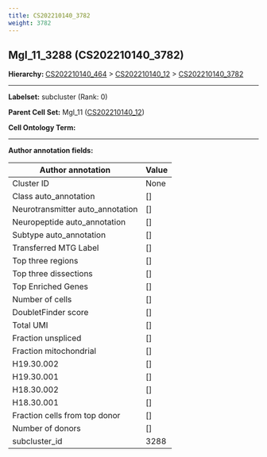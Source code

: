 ```yaml
---
title: CS202210140_3782
weight: 3782
---
```

## Mgl_11_3288 (CS202210140_3782)
<b>Hierarchy: </b>
[CS202210140_464](cell_sets/CS202210140_464.md) >
[CS202210140_12](cell_sets/CS202210140_12.md) >
[CS202210140_3782](cell_sets/CS202210140_3782.md)

---


**Labelset:** subcluster (Rank: 0)

**Parent Cell Set:** Mgl_11 ([CS202210140_12](cell_sets/CS202210140_12.md))



**Cell Ontology Term:** 

[MARKER GENES.]: #


---

[TRANSFERRED ANNOTATIONS.]: #


[AUTHOR ANNOTATION FIELDS.]: #


**Author annotation fields:**

| Author annotation | Value |
|-------------------|-------|
|Cluster ID|None|
|Class auto_annotation|[]|
|Neurotransmitter auto_annotation|[]|
|Neuropeptide auto_annotation|[]|
|Subtype auto_annotation|[]|
|Transferred MTG Label|[]|
|Top three regions|[]|
|Top three dissections|[]|
|Top Enriched Genes|[]|
|Number of cells|[]|
|DoubletFinder score|[]|
|Total UMI|[]|
|Fraction unspliced|[]|
|Fraction mitochondrial|[]|
|H19.30.002|[]|
|H19.30.001|[]|
|H18.30.002|[]|
|H18.30.001|[]|
|Fraction cells from top donor|[]|
|Number of donors|[]|
|subcluster_id|3288|
